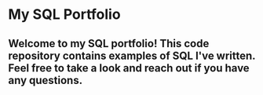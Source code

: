 # My SQL Portfolio

## Welcome to my SQL portfolio! This code repository contains examples of SQL I've written. Feel free to take a look and reach out if you have any questions.
